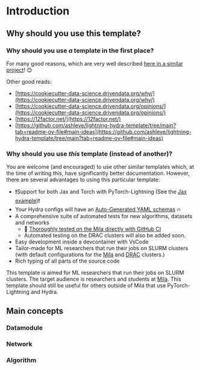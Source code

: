 # Introduction

## Why should you use this template?

### Why should you use *a* template in the first place?

For many good reasons, which are very well described [here in a similar project](https://cookiecutter-data-science.drivendata.org/why/)! 😊

Other good reads:

- [https://cookiecutter-data-science.drivendata.org/why/](https://cookiecutter-data-science.drivendata.org/why/)
- [https://cookiecutter-data-science.drivendata.org/opinions/](https://cookiecutter-data-science.drivendata.org/opinions/)
- [https://12factor.net/](https://12factor.net/)
- [https://github.com/ashleve/lightning-hydra-template/tree/main?tab=readme-ov-file#main-ideas](https://github.com/ashleve/lightning-hydra-template/tree/main?tab=readme-ov-file#main-ideas)

### Why should you use *this* template (instead of another)?

You are welcome (and encouraged) to use other similar templates which, at the time of writing this, have significantly better documentation. However, there are several advantages to using this particular template:

- ❗Support for both Jax and Torch with PyTorch-Lightning (See the [Jax example](features/jax.md))❗
- Your Hydra configs will have an [Auto-Generated YAML schemas](features/auto_schema.md) 🔥
- A comprehensive suite of automated tests for new algorithms, datasets and networks
    - 🤖 [Thoroughly tested on the Mila directly with GitHub CI](features/testing.md#automated-testing-on-slurm-clusters-with-github-ci)
    - Automated testing on the DRAC clusters will also be added soon.
- Easy development inside a devcontainer with VsCode
- Tailor-made for ML researchers that run their jobs on SLURM clusters (with default configurations for the [Mila](https://docs.mila.quebec) and [DRAC](https://docs.alliancecan.ca) clusters.)
- Rich typing of all parts of the source code

This template is aimed for ML researchers that run their jobs on SLURM clusters.
The target audience is researchers and students at [Mila](https://mila.quebec). This template should still be useful for others outside of Mila that use PyTorch-Lightning and Hydra.

## Main concepts

### Datamodule

### Network

### Algorithm

